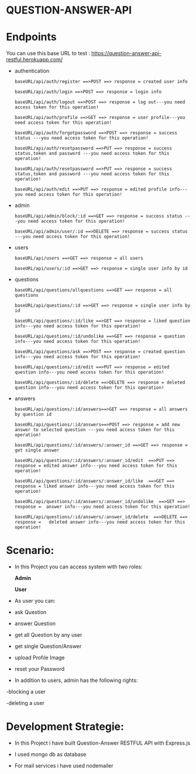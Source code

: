 # QUESTION-ANSWER-API

# Endpoints

You can use this base URL to test : https://question-answer-api-restful.herokuapp.com/

* authentication

      baseURL/api/auth/register ==>POST ==> response = created user info
      
      baseURL/api/auth/login ==>POST ==> response = login info
      
      baseURL/api/auth/logout ==>POST ==> response = log out---you need access token for this operation!
      
      baseURL/api/auth/profile ==>GET ==> response = user profile---you need access token for this operation!
      
      baseURL/api/auth/forgotpassword ==>POST ==> response = success status ---you need access token for this operation!
      
      baseURL/api/auth/resetpassword ==>PUT ==> response = success status,token and password ---you need access token for this operation!
      
      baseURL/api/auth/resetpassword ==>PUT ==> response = success status,token and password ---you need access token for this operation!
      
      baseURL/api/auth/edit ==>PUT ==> response = edited profile info---you need access token for this operation!

* admin

      baseURL/api/admin/block/:id ==>GET ==> response = success status ---you need access token for this operation!
      
      baseURL/api/admin/user/:id ==>DELETE ==> response = success status ---you need access token for this operation!

* users

      baseURL/api/users ==>GET ==> response = all users
      
      baseURL/api/users/:id ==>GET ==> response = single user info by id
       
* questions

      baseURL/api/questions/allquestions ==>GET ==> response = all questions
      
      baseURL/api/questions/:id ==>GET ==> response = single user info by id
      
      baseURL/api/questions/:id/like ==>GET ==> response = liked question info---you need access token for this operation!
      
      baseURL/api/questions/:id/undolike ==>GET ==> response = question info---you need access token for this operation!
      
      baseURL/api/questions/ask ==>POST ==> response = created question info---you need access token for this operation!
      
      baseURL/api/questions/:id/edit ==>PUT ==> response = edited question info---you need access token for this operation!
      
      baseURL/api/questions/:id/delete ==>DELETE ==> response = deleted question info---you need access token for this operation!
      
      
* answers

      baseURL/api/questions/:id/answers==>GET ==> response = all answers by question id
      
      baseURL/api/questions/:id/answers==>POST ==> response = add new answer to selected question ---you need access token for this operation!
      
      baseURL/api/questions/:id/answers/:answer_id ==>GET ==> response = get single answer
      
      baseURL/api/questions/:id/answers/:answer_id/edit  ==>PUT ==> response = edited answer info---you need access token for this operation!
      
      baseURL/api/questions/:id/answers/:answer_id/like  ==>GET ==> response = liked answer info---you need access token for this operation!
      
      baseURL/api/questions/:id/answers/:answer_id/undolike  ==>GET ==> response =  answer info---you need access token for this operation!
      
      baseURL/api/questions/:id/answers/:answer_id/delete  ==>DELETE ==> response =   deleted answer info---you need access token for this operation!
      


      

# Scenario:

* In this Project you can access system with two roles:

     **Admin**
 
     **User**
 
 * As user you can:

 - ask Question
 
 - answer Question
 
 - get all Question by any user
 
 - get single Question/Answer
 
 - upload Profıle Image
 
 - reset your Password
 
 * In addition to users, admin has the following rights:
 
  -blocking a user
  
  -deleting a user
  
 

# Development Strategie:

* In this Project i have built Question-Answer RESTFUL API with Express.js

* I used mongo db as database

* For mail services i have used nodemailer




